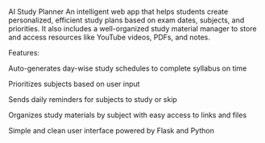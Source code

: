 AI Study Planner
An intelligent web app that helps students create personalized, efficient study plans based on exam dates, subjects, and priorities. It also includes a well-organized study material manager to store and access resources like YouTube videos, PDFs, and notes.

Features:

Auto-generates day-wise study schedules to complete syllabus on time

Prioritizes subjects based on user input

Sends daily reminders for subjects to study or skip

Organizes study materials by subject with easy access to links and files

Simple and clean user interface powered by Flask and Python

